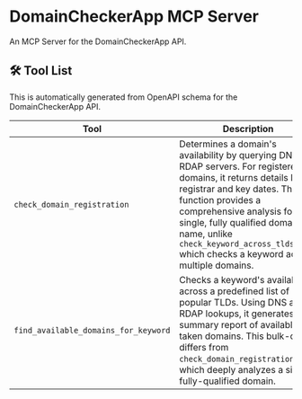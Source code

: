 # DomainCheckerApp MCP Server

An MCP Server for the DomainCheckerApp API.

## 🛠️ Tool List

This is automatically generated from OpenAPI schema for the DomainCheckerApp API.


| Tool | Description |
|------|-------------|
| `check_domain_registration` | Determines a domain's availability by querying DNS and RDAP servers. For registered domains, it returns details like registrar and key dates. This function provides a comprehensive analysis for a single, fully qualified domain name, unlike `check_keyword_across_tlds_tool` which checks a keyword across multiple domains. |
| `find_available_domains_for_keyword` | Checks a keyword's availability across a predefined list of popular TLDs. Using DNS and RDAP lookups, it generates a summary report of available and taken domains. This bulk-check differs from `check_domain_registration`, which deeply analyzes a single, fully-qualified domain. |
